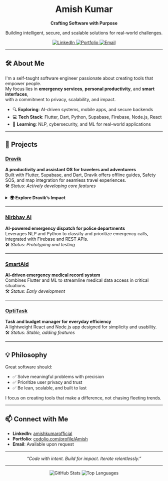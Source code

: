 <div align="center">
  <h1>Amish Kumar</h1>
  <p><strong>Crafting Software with Purpose</strong></p>
  <p>Building intelligent, secure, and scalable solutions for real-world challenges.</p>

  <a href="https://linkedin.com/in/amishkumarofficial">
    <img src="https://img.shields.io/badge/LinkedIn-0077B5?style=flat&logo=linkedin&logoColor=white" alt="LinkedIn" />
  </a>
  <a href="https://codolio.com/profile/Amish">
    <img src="https://img.shields.io/badge/Portfolio-FF5733?style=flat&logo=web&logoColor=white" alt="Portfolio" />
  </a>
  <a href="mailto:your.email@example.com">
    <img src="https://img.shields.io/badge/Email-D14836?style=flat&logo=gmail&logoColor=white" alt="Email" />
  </a>
</div>

---

## 🛠️ About Me

I'm a self-taught software engineer passionate about creating tools that empower people.  
My focus lies in **emergency services**, **personal productivity**, and **smart interfaces**,  
with a commitment to privacy, scalability, and impact.

- 🔍 **Exploring**: AI-driven systems, mobile apps, and secure backends  
- 💻 **Tech Stack**: Flutter, Dart, Python, Supabase, Firebase, Node.js, React  
- 🧠 **Learning**: NLP, cybersecurity, and ML for real-world applications  

---

## 🚀 Projects

### [Dravik](https://github.com/Zero-Day-Smile/Dravik)  
**A productivity and assistant OS for travelers and adventurers**  
Built with Flutter, Supabase, and Dart, Dravik offers offline guides, Safety SOS, and map integration for seamless travel experiences.  
🛠️ *Status: Actively developing core features*

<details>
  <summary><strong>🌍 Explore Dravik’s Impact</strong></summary>
  <p>Click below to see how Dravik helps with travel, camping, and survival in the Wild!</p>
  <div align="center">
    <a href="https://zero-day-smile.github.io/Service/" target="_blank">
      <img src="https://img.shields.io/badge/Launch Dravik Impact Site-28a745?style=for-the-badge&logo=firefox-browser&logoColor=white" alt="Dravik Service" />
    </a>
  </div>
</details>

---

### [Nirbhay AI](https://github.com/Zero-Day-Smile/Nirbhay-AI)  
**AI-powered emergency dispatch for police departments**  
Leverages NLP and Python to classify and prioritize emergency calls, integrated with Firebase and REST APIs.  
🛠️ *Status: Prototyping and testing*

---

### [SmartAid](https://github.com/Zero-Day-Smile/SmartAid)  
**AI-driven emergency medical record system**  
Combines Flutter and ML to streamline medical data access in critical situations.  
🛠️ *Status: Early development*

---

### [OptiTask](https://github.com/Zero-Day-Smile/OptiTask)  
**Task and budget manager for everyday efficiency**  
A lightweight React and Node.js app designed for simplicity and usability.  
🛠️ *Status: Stable, adding features*

---

## 💡 Philosophy

Great software should:  
- ✅ Solve meaningful problems with precision  
- ✅ Prioritize user privacy and trust  
- ✅ Be lean, scalable, and built to last  

I focus on creating tools that make a difference, not chasing fleeting trends.

---

## 📫 Connect with Me

- **LinkedIn**: [amishkumarofficial](https://linkedin.com/in/amishkumarofficial)  
- **Portfolio**: [codolio.com/profile/Amish](https://codolio.com/profile/Amish)  
- **Email**: Available upon request  

---

<div align="center">
  <i>“Code with intent. Build for impact. Iterate relentlessly.”</i>
</div>

---

<div align="center">
  <img src="https://github-readme-stats.vercel.app/api?username=Zero-Day-Smile&show_icons=true&theme=radical" alt="GitHub Stats" />
  <img src="https://github-readme-stats.vercel.app/api/top-langs/?username=Zero-Day-Smile&layout=compact&theme=radical" alt="Top Languages" />
</div>
